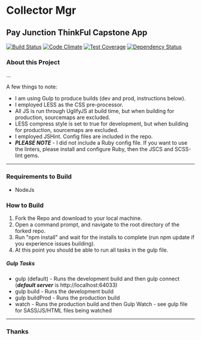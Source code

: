 # Collector Mgr
## Pay Junction ThinkFul Capstone App
[![Build Status](https://travis-ci.org/red2678/collectorMgr.svg?branch=master)](https://travis-ci.org/red2678/collectorMgr)
[![Code Climate](https://codeclimate.com/github/red2678/collectorMgr/badges/gpa.svg)](https://codeclimate.com/github/red2678/collectorMgr)
[![Test Coverage](https://codeclimate.com/github/red2678/collectorMgr/badges/coverage.svg)](https://codeclimate.com/github/red2678/collectorMgr/coverage)
[![Dependency Status](https://gemnasium.com/red2678/collectorMgr.svg)](https://gemnasium.com/red2678/collectorMgr)
### About this Project
...

A few things to note: 
* I am using Gulp to produce builds (dev and prod, instructions below).
* I employed LESS as the CSS pre-processor.
* All JS is run through UglifyJS at build time, but when building for production, sourcemaps are excluded.
* LESS compress style is set to true for development, but when building for production, sourcemaps are excluded.
* I employed JSHint. Config files are included in the repo.
* ***PLEASE NOTE*** - I did not include a Ruby config file. If you want to use the linters, please install and configure Ruby, then the JSCS and SCSS-lint gems.

---

### Requirements to Build
* NodeJs

### How to Build
1. Fork the Repo and download to your local machine.
2. Open a command prompt, and navigate to the root directory of the forked repo.
3. Run "npm install" and wait for the installs to complete (run npm update if you experience issues building).
4. At this point you should be able to run all tasks in the gulp file.

##### Gulp Tasks
* gulp (default) -  Runs the development build and then gulp connect (***default server*** is http://localhost:64033)
* gulp build - Runs the development build
* gulp buildProd - Runs the production build
* watch - Runs the production build and then Gulp Watch - see gulp file for SASS/JS/HTML files being watched

---

### Thanks
